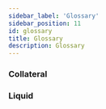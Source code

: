 ```yaml
---
sidebar_label: 'Glossary'
sidebar_position: 11
id: glossary
title: Glossary
description: Glossary
---
```


### Collateral



### Liquid
